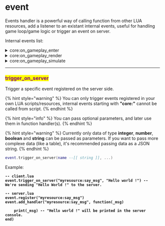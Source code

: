 # event

Events handler is a powerful way of calling function from other LUA resources, add a listener to an existant internal events, useful for handling game loop/game logic or trigger an event on server.

Internal events list:

<details>

<summary>core:on_gameplay_enter</summary>

Called right after you enter the game.

Example:

```lua
event.add_handler("core:on_gameplay_enter", function()

    print("You just spawned into the game !")
end)
```

</details>

<details>

<summary>core:on_gameplay_render</summary>

Called every frame (Mostly used to handle UI)

Example:

```lua
event.add_handler("core:on_gameplay_render", function()

    print("Called every frame !")
end)
```

</details>

<details>

<summary>core:on_gameplay_simulate</summary>

Called every frame (Mostly used to handle physics, entities spawning, ...)

Example:

```lua
event.add_handler("core:on_gameplay_simulate", function()

    -- WARNING: You cannot draw ui functions here !
    print("Called every frame !")
end)
```

</details>

***

### <mark style="color:purple;">trigger\_on\_server</mark>

Trigger a specific event registered on the server side.

{% hint style="warning" %}
You can only trigger events registered in your own LUA scripts/resources, internal events starting with **"core:"** cannot be called from script.
{% endhint %}

{% hint style="info" %}
You can pass optional parameters, and later use them in function handler(s).
{% endhint %}

{% hint style="warning" %}
Currently only data of type **integer**, **number**, **boolean** and **string** can be passed as parameters. If you want to pass more complexe data (like a table), it's recommended passing data as a JSON string.
{% endhint %}

```lua
event.trigger_on_server(name --[[ string ]], ...)
```

Example:

<pre class="language-lua"><code class="lang-lua"><strong>-- client.lua
</strong><strong>event.trigger_on_server("myresource:say_msg", "Hello world !") -- We're sending "Hello World !" to the server.
</strong><strong>
</strong><strong>-- server.lua
</strong><strong>event.register("myresource:say_msg")
</strong><strong>event.add_handler("myresource:say_msg", function(_msg)
</strong><strong>
</strong><strong>    print(_msg) -- "Hello world !" will be printed in the server console.
</strong><strong>end)
</strong></code></pre>
